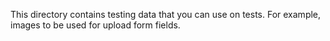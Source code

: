This directory contains testing data that you can use on tests. For example,
images to be used for upload form fields.
